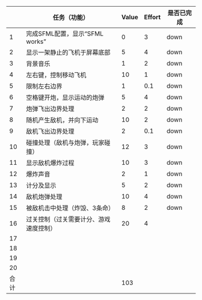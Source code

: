 |    | 任务（功能）                    |  Value    | Effort    | 是否已完成  |
|-----|---------------------------------|-----------|-----------|------------|
|1    | 完成SFML配置，显示“SFML works”| 0         |3          |     down   |
|2    | 显示一架静止的飞机于屏幕底部    | 5         |4          |     down   |
|3    | 背景音乐                        | 1         |2          |     down   |
|4    | 左右键，控制移动飞机            | 10        |1          |     down   |
|5    | 限制左右边界                    | 1         |0.1        |     down   |
|6    | 空格键开炮，显示运动的炮弹      | 5         |4          |     down   |
|7    | 炮弹飞出边界处理                | 2         |2          |     down   |
|8    | 随机产生敌机，并向下运动        | 10        |2          |     down   |
|9    | 敌机飞出边界处理                | 2         |0.1        |     down   |
|10   | 碰撞处理（敌机与炮弹，玩家碰撞）| 12        |3          |     down   |
|11   | 显示敌机爆炸过程                | 10        |3          |     down   |
|12   | 爆炸声音                        | 2         |1          |     down   |
|13   | 计分及显示                      | 5         |2          |     down   |
|14   | 敌机炮弹处理                    | 10        |4          |     down   |
|15   | 被敌机击中处理（炸毁、3条命）   | 8         |2          |     down   |
|16   | 过关控制（过关需要计分、游戏速度控制）| 20  |4           |            |
|17   |                                 |           |           |            |
|18   |                                 |           |           |            |
|19   |                                 |           |           |            |
|20   |                                 |           |           |            |
|合计 |                                 | 103    |           |            |


